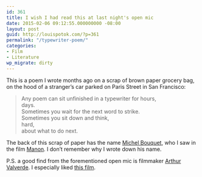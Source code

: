 ```yaml
---
id: 361
title: I wish I had read this at last night's open mic
date: 2015-02-06 09:12:55.000000000 -08:00
layout: post
guid: http://louispotok.com/?p=361
permalink: "/typewriter-poem/"
categories:
- Film
- Literature
wp_migrate: dirty
---
```

This is a poem I wrote months ago on a scrap of brown paper grocery bag, on the hood of a stranger&#8217;s car parked on Paris Street in San Francisco:

> Any poem can sit unfinished in a typewriter for hours,  
> days.  
> Sometimes you wait for the next word to strike.  
> Sometimes you sit down and think,  
> hard,  
> about what to do next.

The back of this scrap of paper has the name [Michel Bouquet](https://en.wikipedia.org/wiki/Michel_Bouquet), who I saw in the film [Manon](https://en.wikipedia.org/wiki/Manon_%28film%29). I don&#8217;t remember why I wrote down his name.

P.S. a good find from the forementioned open mic is filmmaker [Arthur Valverde](http://www.arthurvalverde.com/). I especially liked [this film](http://vimeo.com/60396742).
